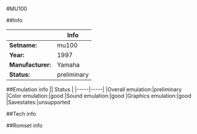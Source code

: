 #MU100

##Info

||Info|
|-----|-----|
|**Setname:**|mu100
|**Year:**|1997
|**Manufacturer:**|Yamaha
|**Status:**|preliminary

##Emulation info
|| Status |
|-----|-----|
|Overall emulation:|preliminary
|Color emulation:|good
|Sound emulation:|good
|Graphics emulation:|good
|Savestates:|unsupported

##Tech info

##Romset info

<!--- START OF EDITED COMMENT DO NOT TOUCH TEXT ABOVE-->
